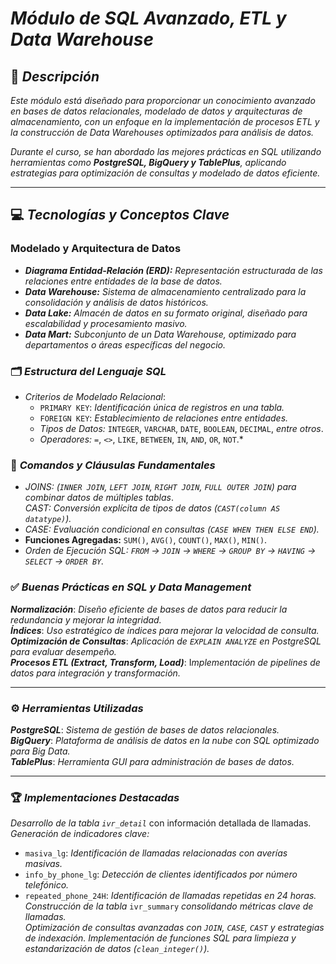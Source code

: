 #  *Módulo de SQL Avanzado, ETL y Data Warehouse*  

## 📌 *Descripción* 
*Este módulo está diseñado para proporcionar un conocimiento avanzado en bases de datos relacionales, modelado de datos y arquitecturas de almacenamiento, con un enfoque en la implementación de procesos ETL y la construcción de Data Warehouses optimizados para análisis de datos.*

*Durante el curso, se han abordado las mejores prácticas en SQL utilizando herramientas como **PostgreSQL, BigQuery y TablePlus**, aplicando estrategias para optimización de consultas y modelado de datos eficiente.*

---  

## 💻 *Tecnologías y Conceptos Clave*  

###  **Modelado y Arquitectura de Datos**  
- ***Diagrama Entidad-Relación (ERD):*** *Representación estructurada de las relaciones entre entidades de la base de datos.*  
- ***Data Warehouse:*** *Sistema de almacenamiento centralizado para la consolidación y análisis de datos históricos.*  
- ***Data Lake:*** *Almacén de datos en su formato original, diseñado para escalabilidad y procesamiento masivo.*  
- ***Data Mart:*** *Subconjunto de un Data Warehouse, optimizado para departamentos o áreas específicas del negocio.*  

###  🗂️ *Estructura del Lenguaje SQL*  
- *Criterios de Modelado Relacional*:  
  - `PRIMARY KEY`: *Identificación única de registros en una tabla.*  
  - `FOREIGN KEY`: *Establecimiento de relaciones entre entidades.*  
  - *Tipos de Datos:* `INTEGER`, `VARCHAR`, `DATE`, `BOOLEAN`, `DECIMAL`, *entre otros*.  
  - *Operadores:* `=`, `<>`, `LIKE`, `BETWEEN`, `IN`, `AND`, `OR`, `NOT`.*  

### 💾 *Comandos y Cláusulas Fundamentales*

  - *JOINS:* *(`INNER JOIN`, `LEFT JOIN`, `RIGHT JOIN`, `FULL OUTER JOIN`) para combinar datos de múltiples tablas*.  
    *CAST:* *Conversión explícita de tipos de datos (`CAST(column AS datatype)`).*  
  - *CASE:* *Evaluación condicional en consultas (`CASE WHEN THEN ELSE END`).*  
  - **Funciones Agregadas:** `SUM()`, `AVG()`, `COUNT()`, `MAX()`, `MIN()`.  
  - *Orden de Ejecución SQL: `FROM` → `JOIN` → `WHERE` → `GROUP BY` → `HAVING` → `SELECT` → `ORDER BY`.*  

### ✅ *Buenas Prácticas en SQL y Data Management*  
 ***Normalización***: *Diseño eficiente de bases de datos para reducir la redundancia y mejorar la integridad.*  
 ***Índices***: *Uso estratégico de índices para mejorar la velocidad de consulta.*  
 ***Optimización de Consultas***: *Aplicación de `EXPLAIN ANALYZE` en PostgreSQL para evaluar desempeño.*  
 ***Procesos ETL (Extract, Transform, Load)***: I*mplementación de pipelines de datos para integración y transformación.*  

---

###  ⚙️ *Herramientas Utilizadas*  
 ***PostgreSQL***: *Sistema de gestión de bases de datos relacionales.*  
 ***BigQuery***: *Plataforma de análisis de datos en la nube con SQL optimizado para Big Data.*  
 ***TablePlus***: *Herramienta GUI para administración de bases de datos.*  

---

### 🏆 *Implementaciones Destacadas*  

*Desarrollo de la tabla `ivr_detail`* con información detallada de llamadas.  
*Generación de indicadores clave:*  
   - `masiva_lg`: *Identificación de llamadas relacionadas con averías masivas.*  
   - `info_by_phone_lg`: *Detección de clientes identificados por número telefónico.*  
   - `repeated_phone_24H`: *Identificación de llamadas repetidas en 24 horas.* 
*Construcción de la tabla* `ivr_summary` *consolidando métricas clave de llamadas.*  
*Optimización de consultas avanzadas con `JOIN`, `CASE`, `CAST` y estrategias de indexación.*
*Implementación de funciones SQL para limpieza y estandarización de datos (`clean_integer()`).*  
 
